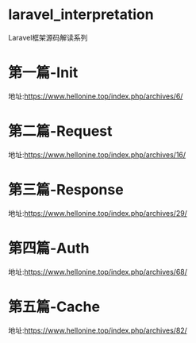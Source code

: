 # laravel_interpretation
Laravel框架源码解读系列

# 第一篇-Init
地址:https://www.hellonine.top/index.php/archives/6/

# 第二篇-Request
地址:https://www.hellonine.top/index.php/archives/16/

# 第三篇-Response
地址:https://www.hellonine.top/index.php/archives/29/

# 第四篇-Auth
地址:https://www.hellonine.top/index.php/archives/68/

# 第五篇-Cache
地址:https://www.hellonine.top/index.php/archives/82/


